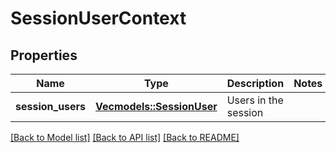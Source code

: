 # SessionUserContext

## Properties

Name | Type | Description | Notes
------------ | ------------- | ------------- | -------------
**session_users** | [**Vec<models::SessionUser>**](SessionUser.md) | Users in the session | 

[[Back to Model list]](../README.md#documentation-for-models) [[Back to API list]](../README.md#documentation-for-api-endpoints) [[Back to README]](../README.md)


